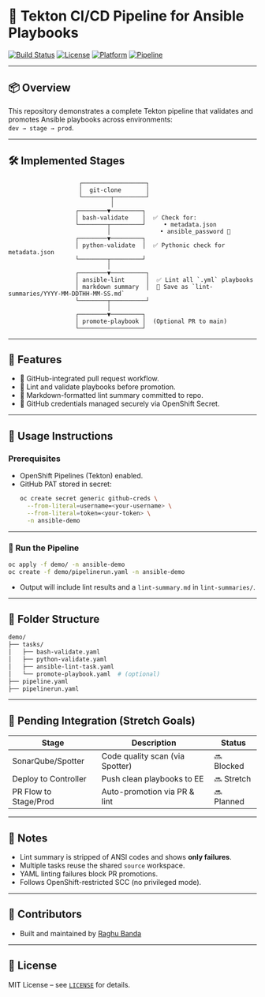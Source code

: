 # 🧪 Tekton CI/CD Pipeline for Ansible Playbooks

[![Build Status](https://img.shields.io/badge/build-passing-brightgreen)](https://github.com/rrbanda/ansible-openshift-pipelines/actions)
[![License](https://img.shields.io/badge/license-MIT-blue.svg)](LICENSE)
[![Platform](https://img.shields.io/badge/platform-OpenShift-red)](https://docs.openshift.com/)
[![Pipeline](https://img.shields.io/badge/pipeline-Tekton-orange)](https://tekton.dev/)

---

## 📦 Overview

This repository demonstrates a complete Tekton pipeline that validates and promotes Ansible playbooks across environments:  
`dev → stage → prod`.

---

## 🛠️ Implemented Stages

```text
                    ┌──────────────────┐
                    │  git-clone       │
                    └────────┬─────────┘
                             │
                   ┌────────▼─────────┐
                   │ bash-validate    │  ✅ Check for:
                   └────────┬─────────┘     • metadata.json
                            │              • ansible_password 🔐
                   ┌────────▼─────────┐
                   │ python-validate  │  ✅ Pythonic check for metadata.json
                   └────────┬─────────┘
                            │
                   ┌────────▼──────────┐
                   │ ansible-lint      │  ✅ Lint all `.yml` playbooks
                   │ markdown summary  │  📝 Save as `lint-summaries/YYYY-MM-DDTHH-MM-SS.md`
                   └────────┬──────────┘
                            │
                   ┌────────▼─────────┐
                   │ promote-playbook │  (Optional PR to main)
                   └──────────────────┘
```

---

## 📍 Features

- 🚀 GitHub-integrated pull request workflow.
- 🧪 Lint and validate playbooks before promotion.
- 📝 Markdown-formatted lint summary committed to repo.
- 🔐 GitHub credentials managed securely via OpenShift Secret.

---

## 🧾 Usage Instructions

### Prerequisites

- OpenShift Pipelines (Tekton) enabled.
- GitHub PAT stored in secret:
  ```bash
  oc create secret generic github-creds \
    --from-literal=username=<your-username> \
    --from-literal=token=<your-token> \
    -n ansible-demo
  ```

---

### 🚀 Run the Pipeline

```bash
oc apply -f demo/ -n ansible-demo
oc create -f demo/pipelinerun.yaml -n ansible-demo
```

- Output will include lint results and a `lint-summary.md` in `lint-summaries/`.

---

## 📁 Folder Structure

```bash
demo/
├── tasks/
│   ├── bash-validate.yaml
│   ├── python-validate.yaml
│   ├── ansible-lint-task.yaml
│   └── promote-playbook.yaml  # (optional)
├── pipeline.yaml
├── pipelinerun.yaml
```

---

## 🚧 Pending Integration (Stretch Goals)

| Stage              | Description                        | Status  |
|--------------------|------------------------------------|---------|
| SonarQube/Spotter  | Code quality scan (via Spotter)    | 🔜 Blocked |
| Deploy to Controller | Push clean playbooks to EE       | 🔜 Stretch |
| PR Flow to Stage/Prod | Auto-promotion via PR & lint     | 🔜 Planned |

---

## 📌 Notes

- Lint summary is stripped of ANSI codes and shows **only failures**.
- Multiple tasks reuse the shared `source` workspace.
- YAML linting failures block PR promotions.
- Follows OpenShift-restricted SCC (no privileged mode).

---

## 🙌 Contributors

- Built and maintained by [Raghu Banda](https://github.com/rrbanda)

---

## 📜 License

MIT License – see [`LICENSE`](LICENSE) for details.
